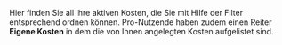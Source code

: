 Hier finden Sie all Ihre aktiven Kosten, die Sie mit Hilfe der Filter entsprechend ordnen können. Pro-Nutzende haben zudem einen Reiter **Eigene Kosten** in dem die von Ihnen angelegten Kosten aufgelistet sind. 
